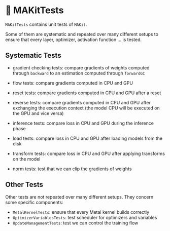 # 👷 MAKitTests

`MAKitTests` contains unit tests of `MAKit`. 

Some of them are systematic and repeated over many different setups to ensure 
that every layer, optimizer, activation function ... is tested.

## Systematic Tests

- gradient checking tests: compare gradients of weights 
  computed through `backward` to an estimation computed through `forwardGC`
  
- flow tests: compare gradients computed in CPU and GPU

- reset tests: compare gradients computed in CPU and GPU after a reset

- reverse tests: compare gradients computed in CPU and GPU after exchanging 
  the execution context 
  (the model CPU will be executed on the GPU and vice versa)
  
- inference tests: compare loss in CPU and GPU during the inference phase

- load tests: compare loss in CPU and GPU after loading models from the disk

- transform tests: compare loss in CPU and GPU after applying transforms on 
  the model
  
- norm tests: test that we can clip the gradients of weights

## Other Tests 

Other tests are not repeated over many different setups. 
They concern some specific components:

- `MetalKernelTests`: ensure that every Metal kernel builds correctly
- `OptimizerVariablesTests`: test scheduler for optimizers and variables
- `UpdateManagementTests`: test we can control the training flow
